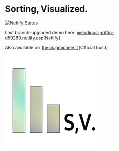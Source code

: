 # Sorting, Visualized.



[![Netlify Status](https://api.netlify.com/api/v1/badges/aad8839d-95b4-4204-be94-65c3920c62d9/deploy-status)](https://app.netlify.com/sites/melodious-griffin-d59260/deploys)

Last branch-upgraded demo here: <a href="https://melodious-griffin-d59260.netlify.app/" target="_blank" rel="noopener noreferrer">melodious-griffin-d59260.netlify.app</a>[Netlify]

Also avialable on: <a href="https://thesis.gmichele.it" target="_blank" rel="noopener noreferrer">thesis.gmichele.it</a> [Official build]


<img src="/public/logo512.png" width="300px"/>
